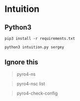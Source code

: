 # Intuition

## Python3

`pip3 install -r requirements.txt`

`python3 intuition.py sergey`


## Ignore this
> pyro4-ns

> pyro4-nsc list

> pyro4-check-config